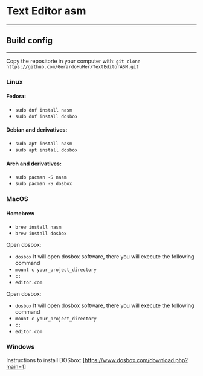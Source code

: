 # Text Editor asm
---

## Build config
---

Copy the repositorie in your computer with: 
`git clone https://github.com/GerardoHuHer/TextEditorASM.git`

### Linux
#### Fedora:
- `sudo dnf install nasm`
- `sudo dnf install dosbox`
#### Debian and derivatives:
- `sudo apt install nasm`
- `sudo apt install dosbox`
#### Arch and derivatives:
- `sudo pacman -S nasm`
- `sudo pacman -S dosbox`


### MacOS
#### Homebrew
- `brew install nasm`
- `brew install dosbox`

Open dosbox: 
- `dosbox`
It will open dosbox software, there you will execute the following command
- `mount c your_project_directory`
- `c:`
- `editor.com`

Open dosbox: 
- `dosbox`
It will open dosbox software, there you will execute the following command
- `mount c your_project_directory`
- `c:`
- `editor.com`

### Windows
Instructions to install DOSbox: [https://www.dosbox.com/download.php?main=1]


